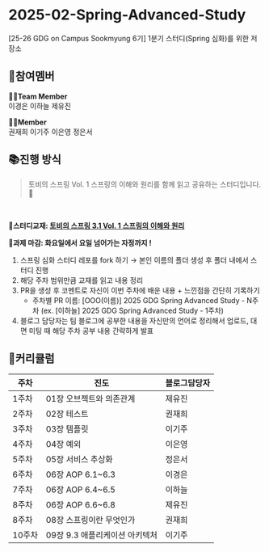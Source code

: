 # 2025-02-Spring-Advanced-Study
[25-26 GDG on Campus Sookmyung 6기] 1분기 스터디(Spring 심화)를 위한 저장소


## 👥참여멤버
**🏃‍♀️Team Member**<br/>
이경은 이하늘 제유진

**🤸‍♂️Member**<br/>
권재희 이기주 이은영 정은서


## 📚진행 방식
>토비의 스프링 Vol. 1 스프링의 이해와 원리를 함께 읽고 공유하는 스터디입니다.🌱
<br/>

🌟**스터디교재: [토비의 스프링 3.1 Vol. 1 스프링의 이해와 원리](https://www.yes24.com/Product/Goods/7516721)**

🌟**과제 마감: 화요일에서 요일 넘어가는 자정까지 !**

1.  스프링 심화 스터디 레포를 fork 하기
    → 본인 이름의 폴더 생성 후 폴더 내에서 스터디 진행
2.  해당 주차 범위만큼 교재를 읽고 내용 정리
3.  PR을 생성 후 코멘트로 자신이 이번 주차에 배운 내용 + 느낀점을 간단히 기록하기
    -   주차별 PR 이름: [OOO(이름)] 2025 GDG Spring Advanced Study - N주차 (ex. [이하늘] 2025 GDG Spring Advanced Study - 1주차)
4. 블로그 담당자는 팀 블로그에 공부한 내용을 자신만의 언어로 정리해서 업로드, 대면 미팅 때 해당 주차 공부 내용 간략하게 발표

## 📅커리큘럼
| 주차 | 진도 |블로그담당자|
|--|--|--|
|1주차| 01장 오브젝트와 의존관계 | 제유진 |
|2주차| 02장 테스트| 권재희 |
|3주차| 03장 템플릿| 이기주 |
|4주차| 04장 예외| 이은영 |
|5주차| 05장 서비스 추상화| 정은서 |
|6주차| 06장 AOP 6.1~6.3| 이경은 |
|7주차| 06장 AOP 6.4~6.5| 이하늘 |
|8주차| 06장 AOP 6.6~6.8| 제유진 |
|8주차| 08장 스프링이란 무엇인가| 권재희 |
|10주차| 09장 9.3 애플리케이션 아키텍처| 이기주 |
